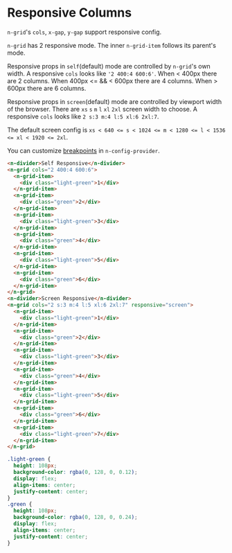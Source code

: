 # Responsive Columns

`n-grid`'s `cols`, `x-gap`, `y-gap` support responsive config.

`n-grid` has 2 responsive mode. The inner `n-grid-item` follows its parent's mode.

Responsive props in `self`(default) mode are controlled by `n-grid`'s own width. A responsive `cols` looks like `'2 400:4 600:6'`. When < 400px there are 2 columns. When 400px <= && < 600px there are 4 columns. When > 600px there are 6 columns.

Responsive props in `screen`(default) mode are controlled by viewport width of the browser. There are `xs` `s` `m` `l` `xl` `2xl` screen width to choose. A responsive `cols` looks like `2 s:3 m:4 l:5 xl:6 2xl:7`.

The default screen config is `xs < 640 <= s < 1024 <= m < 1280 <= l < 1536 <= xl < 1920 <= 2xl`.

You can customize [breakpoints](config-provider#API) in `n-config-provider`.

```html
<n-divider>Self Responsive</n-divider>
<n-grid cols="2 400:4 600:6">
  <n-grid-item>
    <div class="light-green">1</div>
  </n-grid-item>
  <n-grid-item>
    <div class="green">2</div>
  </n-grid-item>
  <n-grid-item>
    <div class="light-green">3</div>
  </n-grid-item>
  <n-grid-item>
    <div class="green">4</div>
  </n-grid-item>
  <n-grid-item>
    <div class="light-green">5</div>
  </n-grid-item>
  <n-grid-item>
    <div class="green">6</div>
  </n-grid-item>
</n-grid>
<n-divider>Screen Responsive</n-divider>
<n-grid cols="2 s:3 m:4 l:5 xl:6 2xl:7" responsive="screen">
  <n-grid-item>
    <div class="light-green">1</div>
  </n-grid-item>
  <n-grid-item>
    <div class="green">2</div>
  </n-grid-item>
  <n-grid-item>
    <div class="light-green">3</div>
  </n-grid-item>
  <n-grid-item>
    <div class="green">4</div>
  </n-grid-item>
  <n-grid-item>
    <div class="light-green">5</div>
  </n-grid-item>
  <n-grid-item>
    <div class="green">6</div>
  </n-grid-item>
  <n-grid-item>
    <div class="light-green">7</div>
  </n-grid-item>
</n-grid>
```

```css
.light-green {
  height: 108px;
  background-color: rgba(0, 128, 0, 0.12);
  display: flex;
  align-items: center;
  justify-content: center;
}
.green {
  height: 108px;
  background-color: rgba(0, 128, 0, 0.24);
  display: flex;
  align-items: center;
  justify-content: center;
}
```
